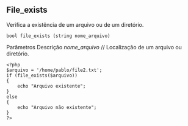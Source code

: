## File_exists

Verifica a existência de um arquivo ou de um diretório.
```
bool file_exists (string nome_arquivo)
```

Parâmetros          Descrição 
*nome_arquivo*      // Localização de um arquivo ou diretório.

```
<?php
$arquivo = '/home/pablo/file2.txt';
if (file_exists($arquivo))
{
    echo "Arquivo existente";
}
else
{
    echo "Arquivo não existente";
}
?>
```